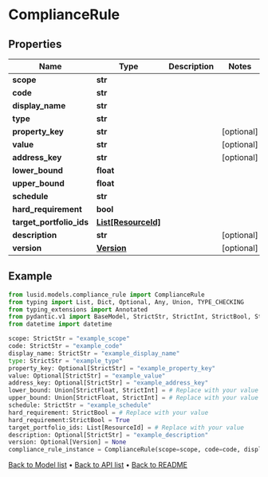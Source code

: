 # ComplianceRule

## Properties
Name | Type | Description | Notes
------------ | ------------- | ------------- | -------------
**scope** | **str** |  | 
**code** | **str** |  | 
**display_name** | **str** |  | 
**type** | **str** |  | 
**property_key** | **str** |  | [optional] 
**value** | **str** |  | [optional] 
**address_key** | **str** |  | [optional] 
**lower_bound** | **float** |  | 
**upper_bound** | **float** |  | 
**schedule** | **str** |  | 
**hard_requirement** | **bool** |  | 
**target_portfolio_ids** | [**List[ResourceId]**](ResourceId.md) |  | 
**description** | **str** |  | [optional] 
**version** | [**Version**](Version.md) |  | [optional] 
## Example

```python
from lusid.models.compliance_rule import ComplianceRule
from typing import List, Dict, Optional, Any, Union, TYPE_CHECKING
from typing_extensions import Annotated
from pydantic.v1 import BaseModel, StrictStr, StrictInt, StrictBool, StrictFloat, StrictBytes, Field, validator, ValidationError, conlist, constr
from datetime import datetime

scope: StrictStr = "example_scope"
code: StrictStr = "example_code"
display_name: StrictStr = "example_display_name"
type: StrictStr = "example_type"
property_key: Optional[StrictStr] = "example_property_key"
value: Optional[StrictStr] = "example_value"
address_key: Optional[StrictStr] = "example_address_key"
lower_bound: Union[StrictFloat, StrictInt] = # Replace with your value
upper_bound: Union[StrictFloat, StrictInt] = # Replace with your value
schedule: StrictStr = "example_schedule"
hard_requirement: StrictBool = # Replace with your value
hard_requirement:StrictBool = True
target_portfolio_ids: List[ResourceId] = # Replace with your value
description: Optional[StrictStr] = "example_description"
version: Optional[Version] = None
compliance_rule_instance = ComplianceRule(scope=scope, code=code, display_name=display_name, type=type, property_key=property_key, value=value, address_key=address_key, lower_bound=lower_bound, upper_bound=upper_bound, schedule=schedule, hard_requirement=hard_requirement, target_portfolio_ids=target_portfolio_ids, description=description, version=version)

```

[Back to Model list](../README.md#documentation-for-models) &#8226; [Back to API list](../README.md#documentation-for-api-endpoints) &#8226; [Back to README](../README.md)

